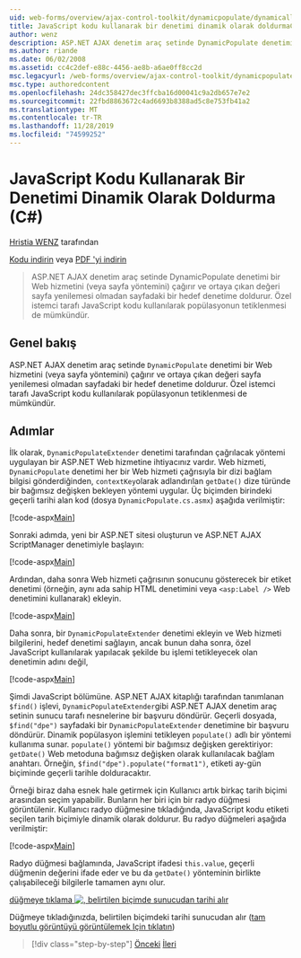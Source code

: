 ```yaml
---
uid: web-forms/overview/ajax-control-toolkit/dynamicpopulate/dynamically-populating-a-control-using-javascript-code-cs
title: JavaScript kodu kullanarak bir denetimi dinamik olarak doldurmaC#() | Microsoft Docs
author: wenz
description: ASP.NET AJAX denetim araç setinde DynamicPopulate denetimi bir Web hizmeti (veya sayfa yöntemi) çağırır ve elde edilen değeri t üzerindeki bir hedef denetime doldurur...
ms.author: riande
ms.date: 06/02/2008
ms.assetid: cc4c2def-e88c-4456-ae8b-a6ae0ff8cc2d
msc.legacyurl: /web-forms/overview/ajax-control-toolkit/dynamicpopulate/dynamically-populating-a-control-using-javascript-code-cs
msc.type: authoredcontent
ms.openlocfilehash: 24dc358427dec3ffcba16d00041c9a2db657e7e2
ms.sourcegitcommit: 22fbd8863672c4ad6693b8388ad5c8e753fb41a2
ms.translationtype: MT
ms.contentlocale: tr-TR
ms.lasthandoff: 11/28/2019
ms.locfileid: "74599252"
---
```

# <a name="dynamically-populating-a-control-using-javascript-code-c"></a>JavaScript Kodu Kullanarak Bir Denetimi Dinamik Olarak Doldurma (C#)

[Hristia WENZ](https://github.com/wenz) tarafından

[Kodu indirin](https://download.microsoft.com/download/d/8/f/d8f2f6f9-1b7c-46ad-9252-e1fc81bdea3e/dynamicpopulate1.cs.zip) veya [PDF 'yi indirin](https://download.microsoft.com/download/b/6/a/b6ae89ee-df69-4c87-9bfb-ad1eb2b23373/dynamicpopulate1CS.pdf)

> ASP.NET AJAX denetim araç setinde DynamicPopulate denetimi bir Web hizmetini (veya sayfa yöntemini) çağırır ve ortaya çıkan değeri sayfa yenilemesi olmadan sayfadaki bir hedef denetime doldurur. Özel istemci tarafı JavaScript kodu kullanılarak popülasyonun tetiklenmesi de mümkündür.

## <a name="overview"></a>Genel bakış

ASP.NET AJAX denetim araç setinde `DynamicPopulate` denetimi bir Web hizmetini (veya sayfa yöntemini) çağırır ve ortaya çıkan değeri sayfa yenilemesi olmadan sayfadaki bir hedef denetime doldurur. Özel istemci tarafı JavaScript kodu kullanılarak popülasyonun tetiklenmesi de mümkündür.

## <a name="steps"></a>Adımlar

İlk olarak, `DynamicPopulateExtender` denetimi tarafından çağrılacak yöntemi uygulayan bir ASP.NET Web hizmetine ihtiyacınız vardır. Web hizmeti, `DynamicPopulate` denetimi her bir Web hizmeti çağrısıyla bir dizi bağlam bilgisi gönderdiğinden, `contextKey`olarak adlandırılan `getDate()` dize türünde bir bağımsız değişken bekleyen yöntemi uygular. Üç biçimden birindeki geçerli tarihi alan kod (dosya `DynamicPopulate.cs.asmx`) aşağıda verilmiştir:

[!code-aspx[Main](dynamically-populating-a-control-using-javascript-code-cs/samples/sample1.aspx)]

Sonraki adımda, yeni bir ASP.NET sitesi oluşturun ve ASP.NET AJAX ScriptManager denetimiyle başlayın:

[!code-aspx[Main](dynamically-populating-a-control-using-javascript-code-cs/samples/sample2.aspx)]

Ardından, daha sonra Web hizmeti çağrısının sonucunu gösterecek bir etiket denetimi (örneğin, aynı ada sahip HTML denetimini veya `<asp:Label />` Web denetimini kullanarak) ekleyin.

[!code-aspx[Main](dynamically-populating-a-control-using-javascript-code-cs/samples/sample3.aspx)]

Daha sonra, bir `DynamicPopulateExtender` denetimi ekleyin ve Web hizmeti bilgilerini, hedef denetimi sağlayın, ancak bunun daha sonra, özel JavaScript kullanılarak yapılacak şekilde bu işlemi tetikleyecek olan denetimin adını değil,

[!code-aspx[Main](dynamically-populating-a-control-using-javascript-code-cs/samples/sample4.aspx)]

Şimdi JavaScript bölümüne. ASP.NET AJAX kitaplığı tarafından tanımlanan `$find()` işlevi, `DynamicPopulateExtender`gibi ASP.NET AJAX denetim araç setinin sunucu tarafı nesnelerine bir başvuru döndürür. Geçerli dosyada, `$find("dpe")` sayfadaki bir `DynamicPopulateExtender` denetimine bir başvuru döndürür. Dinamik popülasyon işlemini tetikleyen `populate()` adlı bir yöntemi kullanıma sunar. `populate()` yöntemi bir bağımsız değişken gerektiriyor: `getDate()` Web metoduna bağımsız değişken olarak kullanılacak bağlam anahtarı. Örneğin, `$find("dpe").populate("format1")`, etiketi ay-gün biçiminde geçerli tarihle dolduracaktır.

Örneği biraz daha esnek hale getirmek için Kullanıcı artık birkaç tarih biçimi arasından seçim yapabilir. Bunların her biri için bir radyo düğmesi görüntülenir. Kullanıcı radyo düğmesine tıkladığında, JavaScript kodu etiketi seçilen tarih biçimiyle dinamik olarak doldurur. Bu radyo düğmeleri aşağıda verilmiştir:

[!code-aspx[Main](dynamically-populating-a-control-using-javascript-code-cs/samples/sample5.aspx)]

Radyo düğmesi bağlamında, JavaScript ifadesi `this.value`, geçerli düğmenin değerini ifade eder ve bu da `getDate()` yönteminin birlikte çalışabileceği bilgilerle tamamen aynı olur.

[düğmeye tıklama ![, belirtilen biçimde sunucudan tarihi alır](dynamically-populating-a-control-using-javascript-code-cs/_static/image2.png)](dynamically-populating-a-control-using-javascript-code-cs/_static/image1.png)

Düğmeye tıkladığınızda, belirtilen biçimdeki tarihi sunucudan alır ([tam boyutlu görüntüyü görüntülemek Için tıklatın](dynamically-populating-a-control-using-javascript-code-cs/_static/image3.png))

> [!div class="step-by-step"]
> [Önceki](dynamically-populating-a-control-cs.md)
> [İleri](using-dynamicpopulate-with-a-user-control-and-javascript-cs.md)
